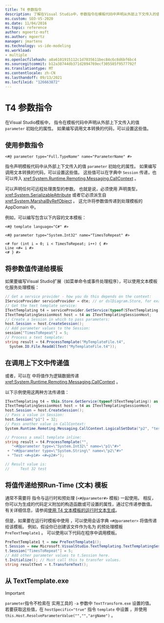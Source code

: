 ```yaml
---
title: T4 参数指令
description: 了解在Visual Studio中，参数指令在模板代码中声明从外部上下文传入的值初始化的属性。
ms.custom: SEO-VS-2020
ms.date: 11/04/2016
ms.topic: reference
author: mgoertz-msft
ms.author: mgoertz
manager: jmartens
ms.technology: vs-ide-modeling
ms.workload:
- multiple
ms.openlocfilehash: a8a6101915112c1d7035611bec84c6c8d6bf6bc4
ms.sourcegitcommit: b12a38744db371d2894769ecf305585f9577792f
ms.translationtype: MT
ms.contentlocale: zh-CN
ms.lasthandoff: 09/13/2021
ms.locfileid: "126663872"
---
```

# <a name="t4-parameter-directive"></a>T4 参数指令

在Visual Studio模板中， 指令在模板代码中声明从外部上下文传入的值 `parameter` 初始化的属性。 如果编写调用文本转换的代码，可以设置这些值。

## <a name="using-the-parameter-directive"></a>使用参数指令

```
<#@ parameter type="Full.TypeName" name="ParameterName" #>
```

 指令声明模板代码中从外部上下文传入的值 `parameter` 初始化的属性。 如果编写调用文本转换的代码，可以设置这些值。 这些值可以在字典中 `Session` 传递，也可以传入 <xref:System.Runtime.Remoting.Messaging.CallContext> 。

 可以声明任何可远程处理类型的参数。 也就是说，必须使用 声明类型， <xref:System.SerializableAttribute> 或者它必须派生自 <xref:System.MarshalByRefObject> 。 这允许将参数值传递到处理模板的 AppDomain 中。

 例如，可以编写包含以下内容的文本模板：

```
<#@ template language="C#" #>

<#@ parameter type="System.Int32" name="TimesToRepeat" #>

<# for (int i = 0; i < TimesToRepeat; i++) { #>
Line <#= i #>
<# } #>
```

## <a name="passing-parameter-values-to-a-template"></a>将参数值传递给模板
 如果要编写Visual Studio扩展（如菜单命令或事件处理程序），可以使用文本模板化服务处理模板：

```csharp
// Get a service provider - how you do this depends on the context:
IServiceProvider serviceProvider = dte; // or dslDiagram.Store, for example
// Get the text template service:
ITextTemplating t4 = serviceProvider.GetService(typeof(STextTemplating)) as ITextTemplating;
ITextTemplatingSessionHost host = t4 as ITextTemplatingSessionHost;
// Create a Session in which to pass parameters:
host.Session = host.CreateSession();
// Add parameter values to the Session:
session["TimesToRepeat"] = 5;
// Process a text template:
string result = t4.ProcessTemplate("MyTemplateFile.t4",
  System.IO.File.ReadAllText("MyTemplateFile.t4"));
```

## <a name="passing-values-in-the-call-context"></a>在调用上下文中传递值
 或者，可以在 中将值作为逻辑数据传递 <xref:System.Runtime.Remoting.Messaging.CallContext> 。

 以下示例使用这两种方法传递值：

```csharp
ITextTemplating t4 = this.Store.GetService(typeof(STextTemplating)) as ITextTemplating;
ITextTemplatingSessionHost host = t4 as ITextTemplatingSessionHost;
host.Session = host.CreateSession();
// Pass a value in Session:
host.Session["p1"] = 32;
// Pass another value in CallContext:
System.Runtime.Remoting.Messaging.CallContext.LogicalSetData("p2", "test");

// Process a small template inline:
string result = t4.ProcessTemplate("",
   "<#@parameter type=\"System.Int32\" name=\"p1\"#>"
 + "<#@parameter type=\"System.String\" name=\"p2\"#>"
 + "Test <#=p1#> <#=p2#>");

// Result value is:
//     Test 32 test
```

## <a name="passing-values-to-a-run-time-preprocessed-text-template"></a>将值传递给预Run-Time (文本) 模板
 通常不需要将 指令与运行时和预处理 (`<#@parameter#>` 模板) 一起使用。 相反，你可以为生成的代码定义附加的构造函数或可设置的属性，通过它传递参数值。 有关详细信息，请参阅[使用 T4 文本模板的运行时文本生成](../modeling/run-time-text-generation-with-t4-text-templates.md)。

 但是，如果要在运行时模板中使用 ，可以使用会话字典 `<#@parameter>` 将值传递给该模板。 例如，假设你已创建该文件作为名为 的预处理模板 `PreTextTemplate1` 。 可以使用以下代码在程序中调用模板。

```csharp
PreTextTemplate1 t = new PreTextTemplate1();
t.Session = new Microsoft.VisualStudio.TextTemplating.TextTemplatingSession();
t.Session["TimesToRepeat"] = 5;
// Add other parameter values to t.Session here.
t.Initialize(); // Must call this to transfer values.
string resultText = t.TransformText();
```

## <a name="obtaining-arguments-from-texttemplateexe"></a>从 TextTemplate.exe

> [!IMPORTANT]
> `parameter`指令不检索在 实用工具的 `-a` 参数中 `TextTransform.exe` 设置的值。 若要获取这些值，在 `hostSpecific="true"` 指令 `template` 中设置 ，并使用 `this.Host.ResolveParameterValue("","","argName")` 。
